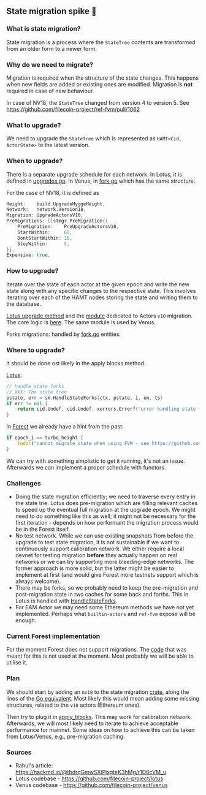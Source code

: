 ## State migration spike  🛂

### What is state migration?

State migration is a process where the `StateTree` contents are transformed from an older form to a newer form. 

### Why do we need to migrate?
Migration is required when the structure of the state changes. This happens when new fields are added or existing ones are modified. Migration is **not** required in case of new behaviour.

In case of NV18, the `StateTree` changed from version 4 to version 5. See https://github.com/filecoin-project/ref-fvm/pull/1062

### What to upgrade?

We need to upgrade the `StateTree` which is represented as `HAMT<Cid, ActorState>` to the latest version.

### When to upgrade?

There is a separate upgrade schedule for each network. In Lotus, it is defined in [upgrades.go](https://github.com/filecoin-project/lotus/blob/dbbcf4b2ee9626796e23a096c66e67ff350810e4/chain/consensus/filcns/upgrades.go#L83). In Venus, in [fork.go](https://github.com/filecoin-project/venus/blob/master/pkg/fork/fork.go) which has the same structure.

For the case of NV18, it is defined as
```go
Height:    build.UpgradeHyggeHeight,
Network:   network.Version18,
Migration: UpgradeActorsV10,
PreMigrations: []stmgr.PreMigration{{
	PreMigration:    PreUpgradeActorsV10,
	StartWithin:     60,
	DontStartWithin: 10,
	StopWithin:      5,
}},
Expensive: true,
```

### How to upgrade?

Iterate over the state of each actor at the given epoch and write the new state along with any specific changes to the respective state. This involves iterating over each of the HAMT nodes storing the state and writing them to the database.

[Lotus upgrade method](https://github.com/filecoin-project/lotus/blob/58900a70333a11a903cf9fe3f29e6a5c309cb000/chain/consensus/filcns/upgrades.go#L1591-L1612) and the [module](https://github.com/filecoin-project/go-state-types/tree/master/builtin/v10/migration) dedicated to Actors `v10` migration. The core logic is [here](https://github.com/filecoin-project/go-state-types/blob/master/builtin/v10/migration/top.go#L28). The same module is used by Venus.

Forks migrations: handled by [fork.go](https://github.com/filecoin-project/lotus/blob/58900a70333a11a903cf9fe3f29e6a5c309cb000/chain/stmgr/forks.go#L42-L53) entities.

### Where to upgrade?

It should be done ost likely in the apply blocks method.

[Lotus](https://github.com/filecoin-project/lotus/blob/74d94af03418c799350fc0f40d3758c23cd82ab8/chain/consensus/compute_state.go#L178):
```go
// handle state forks
// XXX: The state tree
pstate, err = sm.HandleStateForks(ctx, pstate, i, em, ts)
if err != nil {
	return cid.Undef, cid.Undef, xerrors.Errorf("error handling state forks: %w", err)
}
```

In [Forest](https://github.com/ChainSafe/forest/blob/main/blockchain/state_manager/src/lib.rs#L421-L424) we already have a hint from the past:
```rust
if epoch_i == turbo_height {
    todo!("cannot migrate state when using FVM - see https://github.com/ChainSafe/forest/issues/1454 for updates");
}
```

We can try with something simplistic to get it running, it's not an issue. Afterwards we can implement a proper schedule with functors.

### Challenges
- Doing the state migration efficiently; we need to traverse every entry in the state trie. Lotus does pre-migration which are filling relevant caches to speed up the eventual full migration at the upgrade epoch. We might need to do something like this as well; it might not be necessary for the first iteration - depends on how performant the migration process would be in the Forest itself.
- No test network. While we can use existing snapshots from before the upgrade to test state migration, it is not sustainable if we want to continuously support calibration network. We either require a local devnet for testing migration **before** they actually happen on real networks or we can try supporting more bleeding-edge networks. The former approach is more solid, but the latter might be easier to implement at first (and would give Forest more testnets support which is always welcome).
- There may be forks, so we probably need to keep the pre-migration and post-migration state in two caches for some back and forths. This in Lotus is handled with [HandleStateForks](https://github.com/filecoin-project/lotus/blob/f641139bf237e6e955a9a2f33cfc05ba52430b1b/chain/stmgr/forks.go#L175).
- For EAM Actor we may need some Ethereum methods we have not yet implemented. Perhaps what `builtin-actors` and `ref-fvm` expose will be enough.

### Current Forest implementation
For the moment Forest does not support migrations. The [code](https://github.com/ChainSafe/forest/blob/state-migration-spike/vm/state_migration/src/lib.rs) that was meant for this is not used at the moment. Most probably we will be able to utilise it.

### Plan
We should start by adding an `nv18` to the state migration [crate](https://github.com/ChainSafe/forest/tree/state-migration-spike/vm/state_migration/src), along the lines of the [Go equivalent](https://github.com/filecoin-project/go-state-types/blob/master/builtin/v10/migration/init.go). Most likely this would mean adding some missing structures, related to the `v10` actors (Ethereum ones).

Then try to plug it in [apply_blocks](https://github.com/ChainSafe/forest/blob/main/blockchain/state_manager/src/lib.rs#L421-L424). This may work for calibration network. Afterwards, we will most likely need to iterate to achieve acceptable performance for mainnet. Some ideas on how to achieve this can be taken from Lotus/Venus, e.g., pre-migration caching.

### Sources
- Rahul's article: https://hackmd.io/@tbdrqGmwSXiPjxgteK3hMg/r1D6cVM_u
- Lotus codebase - https://github.com/filecoin-project/lotus
- Venus codebase - https://github.com/filecoin-project/venus